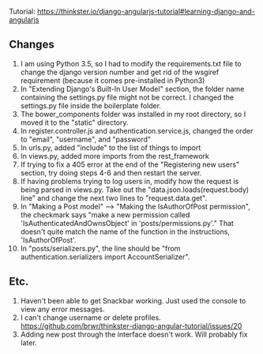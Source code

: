 Tutorial: https://thinkster.io/django-angularjs-tutorial#learning-django-and-angularjs

## Changes
1. I am using Python 3.5, so I had to modify the requirements.txt file to change the django version number and get rid of the wsgiref requirement (because it comes pre-installed in Python3)
2. In "Extending Django's Built-In User Model" section, the folder name containing the settings.py file might not be correct. I changed the settings.py file inside the boilerplate folder.
3. The bower_components folder was installed in my root directory, so I moved it to the "static" directory.
4. In register.controller.js and authentication.service.js, changed the order to "email", "username", and "password"
5. In urls.py, added "include" to the list of things to import
6. In views.py, added more imports from the rest_framework
7. If trying to fix a 405 error at the end of the "Registering new users" section, try doing steps 4-6 and then restart the server.
8. If having problems trying to log users in, modify how the request is being parsed in views.py. Take out the "data.json.loads(request.body) line" and change the next two lines to "request.data.get".
9. In "Making a Post model" --> "Making the IsAuthorOfPost permission", the checkmark says "make a new permission called 'IsAuthenticatedAndOwnsObject' in 'posts/permissions.py'." That doesn't quite match the name of the function in the instructions, 'IsAuthorOfPost'.
10. In "posts/serializers.py", the line should be "from authentication.serializers import AccountSerializer".

## Etc.
1. Haven't been able to get Snackbar working. Just used the console to view any error messages.
2. I can't change username or delete profiles. https://github.com/brwr/thinkster-django-angular-tutorial/issues/20
3. Adding new post through the interface doesn't work. Will probably fix later.